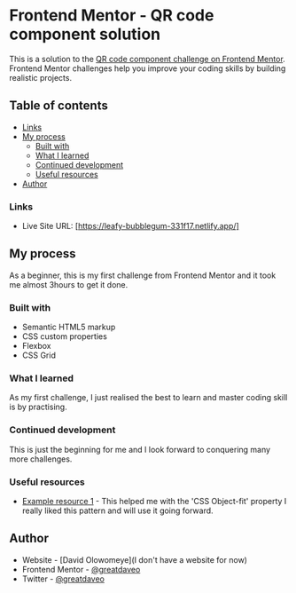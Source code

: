 # Frontend Mentor - QR code component solution

This is a solution to the [QR code component challenge on Frontend Mentor](https://www.frontendmentor.io/challenges/qr-code-component-iux_sIO_H). Frontend Mentor challenges help you improve your coding skills by building realistic projects. 

## Table of contents

  - [Links](#links)
- [My process](#my-process)
  - [Built with](#built-with)
  - [What I learned](#what-i-learned)
  - [Continued development](#continued-development)
  - [Useful resources](#useful-resources)
- [Author](#author)




### Links

- Live Site URL: [https://leafy-bubblegum-331f17.netlify.app/]

## My process
As a beginner, this is my first challenge from Frontend Mentor and it took me almost 3hours to get it done.

### Built with

- Semantic HTML5 markup
- CSS custom properties
- Flexbox
- CSS Grid

### What I learned

As my first challenge, I just realised the best to learn and master coding skill is by practising.

### Continued development

This is just the beginning for me and I look forward to conquering many more challenges.

### Useful resources

- [Example resource 1](https://www.w3schools.com) - This helped me with the 'CSS Object-fit' property I really liked this pattern and will use it going forward.


## Author

- Website - [David Olowomeye](I don't have a website for now)
- Frontend Mentor - [@greatdaveo](https://www.frontendmentor.io/profile/greatdaveo)
- Twitter - [@greatdaveo](https://www.twitter.com/greatdaveo)

